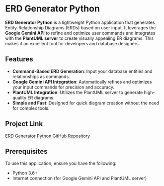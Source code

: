 # ERD Generator Python

**ERD Generator Python** is a lightweight Python application that generates Entity-Relationship Diagrams (ERDs) based on user input. It leverages the **Google Gemini API** to refine and optimize user commands and integrates with the **PlantUML server** to create visually appealing ER diagrams. This makes it an excellent tool for developers and database designers.

## Features

- **Command-Based ERD Generation**: Input your database entities and relationships as commands.
- **Google Gemini API Integration**: Automatically refines and optimizes your input commands for precision and accuracy.
- **PlantUML Integration**: Utilizes the PlantUML server to generate high-quality ER diagrams.
- **Simple and Fast**: Designed for quick diagram creation without the need for complex tools.

## Project Link

[ERD Generator Python GitHub Repository](https://github.com/thezohaibkhalid/ERD-Generator-Python)

## Prerequisites

To use this application, ensure you have the following:

- Python 3.6+
- Internet connection (for Google Gemini API and PlantUML server)


